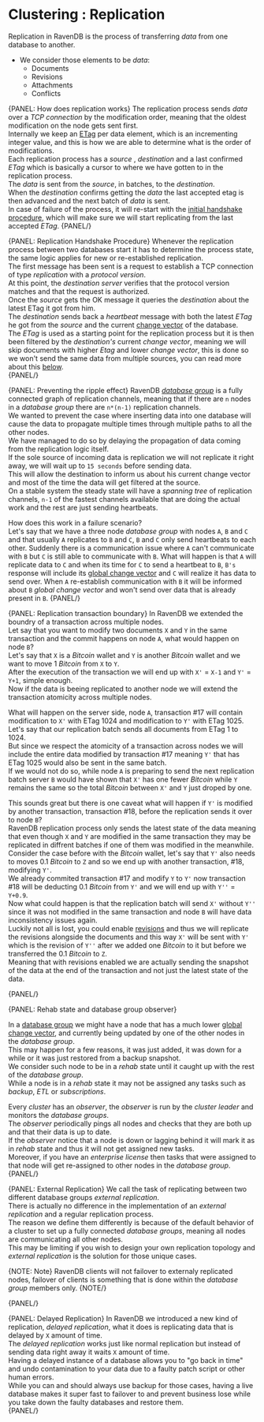 ﻿# Clustering : Replication

Replication in RavenDB is the process of transferring _data_ from one database to another.  

* We consider those elements to be _data_:  
  * Documents  
  * Revisions  
  * Attachments  
  * Conflicts  

{PANEL: How does replication works}
The replication process sends _data_ over a _TCP connection_ by the modification order, meaning that the oldest modification on the node gets sent first.  
Internally we keep an [ETag](../../glossary/etag) per data element, which is an incrementing integer value, and this is how we are able to determine what is the order of modifications.  
Each replication process has a _source_ , _destination_ and a last confirmed _ETag_ which is basically a cursor to where we have gotten to in the replication process.  
The _data_ is sent from the _source_, in batches, to the _destination_.  
When the _destination_ confirms getting the _data_ the last accepted etag is then advanced and the next batch of _data_ is sent.  
In case of failure of the process, it will re-start with the [initial handshake procedure](../clustering/replication#replication-handshake-procedure), which will make sure we will start replicating from the last accepted _ETag_.
{PANEL/}

{PANEL: Replication Handshake Procedure}
Whenever the replication process between two databases start it has to determine the process state, the same logic applies for new or re-established replication.  
The first message has been sent is a request to establish a TCP connection of type _replication_ with a _protocol version_.  
At this point, the _destination server_ verifies that the protocol version matches and that the request is authorized.  
Once the _source_ gets the OK message it queries the _destination_ about the latest ETag it got from him.  
The _destination_ sends back a _heartbeat_ message with both the latest _ETag_ he got from the _source_ and the current [change vector](../clustering/change-vector) of the database.  
The _ETag_ is used as a starting point for the replication process but it is then been filtered by the _destination's_ current _change vector_,
meaning we will skip documents with higher _Etag_ and lower _change vector_, this is done so we won't send the same data from multiple sources, you can read more about this [below](../clustering/replication#preventing-the-ripple-effect).  
{PANEL/}

{PANEL: Preventing the ripple effect}
RavenDB [_database group_](../../glossary/database-group) is a fully connected graph of replication channels, meaning that if there are `n` nodes in a _database group_ there are `n*(n-1)` replication channels.  
We wanted to prevent the case where inserting data into one database will cause the data to propagate multiple times through multiple paths to all the other nodes.  
We have managed to do so by delaying the propagation of data coming from the replication logic itself.  
If the sole source of incoming data is replication we will not replicate it right away, we will wait up to `15 seconds` before sending data.  
This will allow the destination to inform us about his current change vector and most of the time the data will get filtered at the source.  
On a stable system the steady state will have a _spanning tree_ of replication channels, `n-1` of the fastest channels available that are doing the actual work and the rest are just sending heartbeats.  

How does this work in a failure scenario?  
Let's say that we have a three node _database group_ with nodes `A`, `B` and `C` and that usually `A` replicates to `B` and `C`, `B` and `C` only send heartbeats to each other.
Suddenly there is a communication issue where `A` can't communicate with `B` but `C` is still able to communicate with `B`.
What will happen is that `A` will replicate data to `C` and when its time for `C` to send a heartbeat to `B`, `B's` response will include its [global change vector](../clustering/database-global-change-vector) and `C` will realize it has data to send over.
When `A` re-establish communication with `B` it will be informed about `B` _global change vector_ and won't send over data that is already present in `B`.
{PANEL/}

{PANEL: Replication transaction boundary}
In RavenDB we extended the boundry of a transaction across multiple nodes.  
Let say that you want to modify two documents `X` and `Y` in the same transaction and the commit happens on node `A`, what would happen on node `B`?  
Let's say that `X` is a _Bitcoin_ wallet and `Y` is another _Bitcoin_ wallet and we want to move 1 _Bitcoin_ from `X` to `Y`.  
After the execution of the transaction we will end up with `X'` = `X-1` and `Y'` = `Y+1`, simple enough.  
Now if the data is beeing replicated to another node we will extend the transaction atomicity across multiple nodes.  

What will happen on the server side, node `A`, transaction #17 will contain modification to `X'` with ETag 1024 and modification to `Y'` with ETag 1025.  
Let's say that our replication batch sends all documents from ETag 1 to 1024.  
But since we respect the atomicity of a transaction across nodes we will include the entire data modified by transaction #17 meaning `Y'` that has ETag 1025 would also be sent in the same batch.  
If we would not do so, while node `A` is preparing to send the next replication batch server `B` would have shown that `X'` has one fewer _Bitcoin_ while `Y` remains the same so the total _Bitcoin_ between `X'` and `Y` just droped by one.  

This sounds great but there is one caveat what will happen if `Y'` is modified by another transaction, transaction #18, before the replication sends it over to node `B`?  
RavenDB replication process only sends the latest state of the data meaning that even though `X` and `Y` are modified in the same transaction they may be replicated in diffrent batches if one of them was modified in the meanwhile.  
Consider the case before with the _Bitcoin_ wallet, let's say that `Y'` also needs to moves 0.1 _Bitcoin_ to `Z` and so we end up with another transaction, #18, modifying `Y'`.    
We already commited transaction #17 and modify `Y` to `Y'` now transaction #18 will be deducting 0.1 _Bitcoin_ from `Y'` and we will end up with `Y''` = `Y+0.9`.  
Now what could happen is that the replication batch will send `X'` without `Y''` since it was not modified in the same transaction and node `B` will have data inconsistency issues again.  
Luckily not all is lost, you could enable [revisions](../revisions) and thus we will replicate the revisions alongside the documents and this way `X'` will be sent with `Y'` which is the revision of `Y''` after we added one _Bitcoin_ to it but before we transferred the 0.1 _Bitcoin_ to `Z`.  
Meaning that with revisions enabled we are actually sending the snapshot of the data at the end of the transaction and not just the latest state of the data.  

{PANEL/}

{PANEL: Rehab state and database group observer}

In a [database group](../../glossary/database-group) we might have a node that has a much lower [global change vector](../clustering/database-global-change-vector), and currently being updated by one of the other nodes in the _database group_.  
This may happen for a few reasons, it was just added, it was down for a while or it was just restored from a backup snapshot.  
We consider such node to be in a _rehab_ state until it caught up with the rest of the _database group_.  
While a node is in a _rehab_ state it may not be assigned any tasks such as _backup_, _ETL_ or _subscriptions_.  

Every _cluster_ has an _observer_, the _observer_ is run by the _cluster leader_ and monitors the _database groups_.  
The _observer_ periodically pings all nodes and checks that they are both up and that their data is up to date.  
If the _observer_ notice that a node is down or lagging behind it will mark it as in _rehab_ state and thus it will not get assigned new tasks.  
Moreover, if you have an _enterprise license_ then tasks that were assigned to that node will get re-assigned to other nodes in the _database group_.   
{PANEL/}

{PANEL: External Replication}
We call the task of replicating between two different database groups _external replication_.  
There is actually no difference in the implementation of an _external replication_ and a regular replication process.  
The reason we define them differently is because of the default behavior of a cluster to set up a fully connected _database groups_, meaning all nodes are communicating all other nodes.  
This may be limiting if you wish to design your own replication topology and _external replication_ is the solution for those unique cases.  

{NOTE: Note}
RavenDB clients will not failover to externaly replicated nodes, failover of clients is something that is done within the _database group_ members only.
{NOTE/}

{PANEL/}

{PANEL: Delayed Replication}
In RavenDB we introduced a new kind of replication, _delayed replication_, what it does is replicating data that is delayed by `X` amount of time.  
The _delayed replication_ works just like normal replication but instead of sending data right away it waits `X` amount of time.  
Having a delayed instance of a database allows you to "go back in time" and undo contamination to your data due to a faulty patch script or other human errors.  
While you can and should always use backup for those cases, having a live database makes it super fast to failover to and prevent business lose while you take down the faulty databases and restore them.  
{PANEL/}
